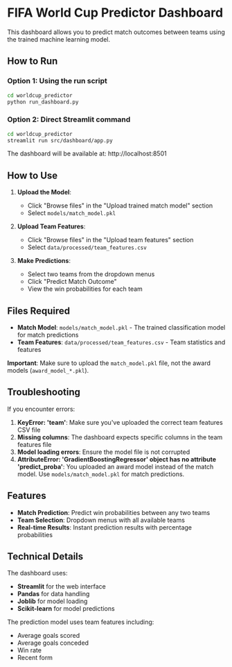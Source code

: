 # FIFA World Cup Predictor Dashboard

This dashboard allows you to predict match outcomes between teams using the trained machine learning model.

## How to Run

### Option 1: Using the run script
```bash
cd worldcup_predictor
python run_dashboard.py
```

### Option 2: Direct Streamlit command
```bash
cd worldcup_predictor
streamlit run src/dashboard/app.py
```

The dashboard will be available at: http://localhost:8501

## How to Use

1. **Upload the Model**: 
   - Click "Browse files" in the "Upload trained match model" section
   - Select `models/match_model.pkl`

2. **Upload Team Features**:
   - Click "Browse files" in the "Upload team features" section  
   - Select `data/processed/team_features.csv`

3. **Make Predictions**:
   - Select two teams from the dropdown menus
   - Click "Predict Match Outcome"
   - View the win probabilities for each team

## Files Required

- **Match Model**: `models/match_model.pkl` - The trained classification model for match predictions
- **Team Features**: `data/processed/team_features.csv` - Team statistics and features

**Important**: Make sure to upload the `match_model.pkl` file, not the award models (`award_model_*.pkl`).

## Troubleshooting

If you encounter errors:

1. **KeyError: 'team'**: Make sure you've uploaded the correct team features CSV file
2. **Missing columns**: The dashboard expects specific columns in the team features file
3. **Model loading errors**: Ensure the model file is not corrupted
4. **AttributeError: 'GradientBoostingRegressor' object has no attribute 'predict_proba'**: You uploaded an award model instead of the match model. Use `models/match_model.pkl` for match predictions.

## Features

- **Match Prediction**: Predict win probabilities between any two teams
- **Team Selection**: Dropdown menus with all available teams
- **Real-time Results**: Instant prediction results with percentage probabilities

## Technical Details

The dashboard uses:
- **Streamlit** for the web interface
- **Pandas** for data handling
- **Joblib** for model loading
- **Scikit-learn** for model predictions

The prediction model uses team features including:
- Average goals scored
- Average goals conceded  
- Win rate
- Recent form 
